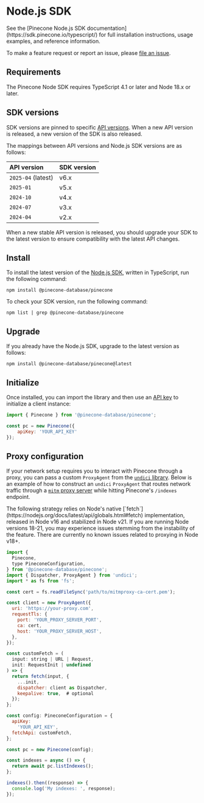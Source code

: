 # Node.js SDK

<Tip>
  See the [Pinecone Node.js SDK
  documentation](https://sdk.pinecone.io/typescript/) for full installation
  instructions, usage examples, and reference information.

  To make a feature request or report an issue, please [file an issue](https://github.com/pinecone-io/pinecone-ts-client/issues).
</Tip>

## Requirements

The Pinecone Node SDK requires TypeScript 4.1 or later and Node 18.x or later.

## SDK versions

SDK versions are pinned to specific [API versions](/reference/api/versioning). When a new API version is released, a new version of the SDK is also released.

The mappings between API versions and Node.js SDK versions are as follows:

| API version        | SDK version |
| :----------------- | :---------- |
| `2025-04` (latest) | v6.x        |
| `2025-01`          | v5.x        |
| `2024-10`          | v4.x        |
| `2024-07`          | v3.x        |
| `2024-04`          | v2.x        |

When a new stable API version is released, you should upgrade your SDK to the latest version to ensure compatibility with the latest API changes.

## Install

To install the latest version of the [Node.js SDK](https://github.com/pinecone-io/pinecone-ts-client), written in TypeScript, run the following command:

```Shell
npm install @pinecone-database/pinecone
```

To check your SDK version, run the following command:

```Shell
npm list | grep @pinecone-database/pinecone
```

## Upgrade

If you already have the Node.js SDK, upgrade to the latest version as follows:

```Shell
npm install @pinecone-database/pinecone@latest
```

## Initialize

Once installed, you can import the library and then use an [API key](/guides/projects/manage-api-keys) to initialize a client instance:

```JavaScript
import { Pinecone } from '@pinecone-database/pinecone';

const pc = new Pinecone({
    apiKey: 'YOUR_API_KEY'
});
```

## Proxy configuration

If your network setup requires you to interact with Pinecone through a proxy, you can pass a custom `ProxyAgent` from the [`undici` library](https://undici.nodejs.org/#/). Below is an example of how to construct an `undici` `ProxyAgent` that routes network traffic through a [`mitm` proxy server](https://mitmproxy.org/) while hitting Pinecone's `/indexes` endpoint.

<Note>
  The following strategy relies on Node's native [`fetch`](https://nodejs.org/docs/latest/api/globals.html#fetch) implementation, released in Node v16 and stabilized in Node v21. If you are running Node versions 18-21, you may experience issues stemming from the instability of the feature. There are currently no known issues related to proxying in Node v18+.
</Note>

```JavaScript JavaScript
import {
  Pinecone,
  type PineconeConfiguration,
} from '@pinecone-database/pinecone';
import { Dispatcher, ProxyAgent } from 'undici';
import * as fs from 'fs';

const cert = fs.readFileSync('path/to/mitmproxy-ca-cert.pem');

const client = new ProxyAgent({
  uri: 'https://your-proxy.com',
  requestTls: {
    port: 'YOUR_PROXY_SERVER_PORT',
    ca: cert,
    host: 'YOUR_PROXY_SERVER_HOST',
  },
});

const customFetch = (
  input: string | URL | Request,
  init: RequestInit | undefined
) => {
  return fetch(input, {
    ...init,
    dispatcher: client as Dispatcher,
    keepalive: true,  # optional
  });
};

const config: PineconeConfiguration = {
  apiKey:
    'YOUR_API_KEY',
  fetchApi: customFetch,
};

const pc = new Pinecone(config);

const indexes = async () => {
  return await pc.listIndexes();
};

indexes().then((response) => {
  console.log('My indexes: ', response);
});
```
